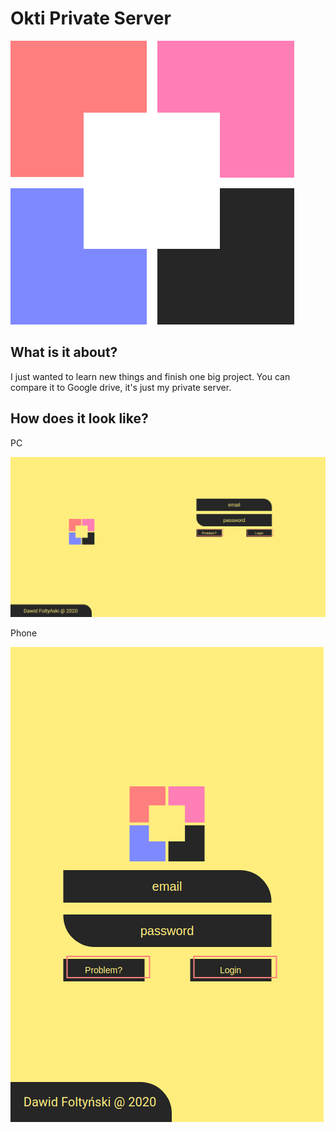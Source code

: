 # 					Okti Private Server

![OktiPrivateServer OPS](./public/images/logo.png)

## What is it about?

I just wanted to learn new things and finish one big project. You can compare it to Google drive, it's just my private server.

## How does it look like?

PC

![PC_OPS](./public/images/readme_pic_1.png)

Phone

![Phone_OPS](./public/images/readme_pic_2.png)